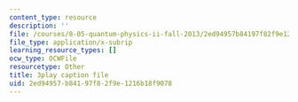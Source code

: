 ```yaml
---
content_type: resource
description: ''
file: /courses/8-05-quantum-physics-ii-fall-2013/2ed94957b84197f82f9e1216b18f9078_JjoqYkq4J6k.srt
file_type: application/x-subrip
learning_resource_types: []
ocw_type: OCWFile
resourcetype: Other
title: 3play caption file
uid: 2ed94957-b841-97f8-2f9e-1216b18f9078
---
```

